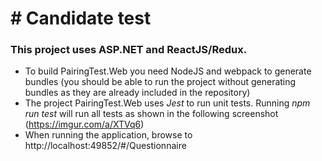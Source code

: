 # # Candidate test
### This project uses ASP.NET and ReactJS/Redux. 

* To build PairingTest.Web you need NodeJS and webpack to generate bundles (you should be able to run the project without generating bundles as they are already included in the repository)
* The project PairingTest.Web uses *Jest* to run unit tests. Running *npm run test* will run all tests as shown in the following screenshot (https://imgur.com/a/XTVq6)
* When running the application, browse to http://localhost:49852/#/Questionnaire